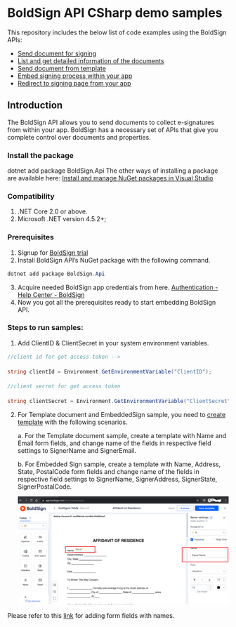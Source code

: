 # BoldSign API CSharp demo samples

This repository includes the below list of code examples using the BoldSign APIs:

- [Send document for signing](/BoldSignDemos/Pages/CreateDocument/)
- [List and get detailed information of the documents](/BoldSignDemos/Pages/ListDocument/)
- [Send document from template](/BoldSignDemos/Pages/TemplateDocument/)
- [Embed signing process within your app](/BoldSignDemos/Pages/EmbeddedSign/)
- [Redirect to signing page from your app](/BoldSignDemos/Pages/EmbeddedSignWithForm/)

## Introduction

The BoldSign API allows you to send documents to collect e-signatures from within your app. BoldSign has a necessary set of APIs that give you complete control over documents and properties.

### Install the package

dotnet add package BoldSign.Api
The other ways of installing a package are available here:
[Install and manage NuGet packages in Visual Studio](https://docs.microsoft.com/en-us/nuget/consume-packages/install-use-packages-visual-studio)

### Compatibility

1. .NET Core 2.0 or above.
2. Microsoft .NET version 4.5.2+;

### Prerequisites
1.	Signup for [BoldSign trial](https://account.boldsign.com/signup?planId=101)
2.	Install BoldSign API’s NuGet package with the following command.
```csharp
dotnet add package BoldSign.Api
```
3.	Acquire needed BoldSign app credentials from here. [Authentication - Help Center - BoldSign](https://www.boldsign.com/help/api/general/authentication/#basic-authentication)
4.	Now you got all the prerequisites ready to start embedding BoldSign API.


### Steps to run samples:

1.	Add ClientID & ClientSecret in your system environment variables.

```cs
//client id for get access token -->

string clientId = Environment.GetEnvironmentVariable("ClientID");

//client secret for get access token

string clientSecret = Environment.GetEnvironmentVariable("ClientSecret");

```
          
2.	For Template document and EmbeddedSign sample, you need to [create template](https://www.boldsign.com/help/getting-started/creating-templates/) with the following scenarios.

    a.	For the Template document sample, create a template with Name and Email form fields, and change name of the fields in respective field settings to SignerName and SignerEmail.

    b.	For Embedded Sign sample, create a template with Name, Address, State, PostalCode form fields and change name of the fields in respective field settings to SignerName, SignerAddress, SignerState, SignerPostalCode.

    ![template](template.png)
 
Please refer to this [link](https://www.boldsign.com/help/api/template/send-document-to-sign-using-template/#send-document-from-template-by-filling-existing-fields) for adding form fields with names.
